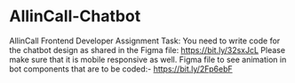 # AllinCall-Chatbot
 AllinCall Frontend Developer Assignment Task: You need to write code for the chatbot design as shared in the Figma file: https://bit.ly/32sxJcL Please make sure that it is mobile responsive as well. Figma file to see animation in bot components that are to be coded:- https://bit.ly/2Fp6ebF
